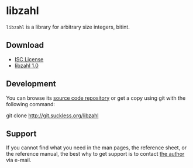 libzahl
=======
`libzahl` is a library for arbitrary size integers, bitint.

Download
--------
* [ISC License](http://git.suckless.org/libzahl/plain/LICENSE)
* [libzahl 1.0](http://git.suckless.org/libzahl/snapshot/libzahl-1.0.tar.gz)

Development
-----------
You can browse its [source code repository](http://git.suckless.org/libzahl)
or get a copy using git with the following command:

git clone http://git.suckless.org/libzahl

Support
-------
If you cannot find what you need in the man pages, the
reference sheet, or the reference manual, the best why
to get support is to contact
[the author](http://suckless.org/people/maandree) via
e-mail.

